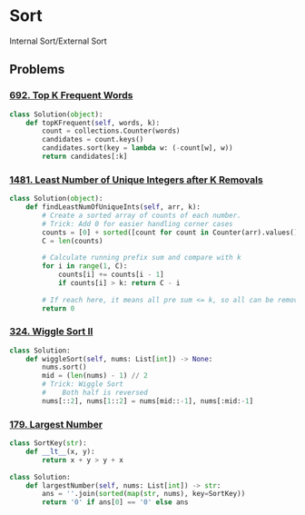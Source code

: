 
# Sort

Internal Sort/External Sort

## Problems

### [692. Top K Frequent Words](https://leetcode.com/problems/top-k-frequent-words/)
```python
class Solution(object):
    def topKFrequent(self, words, k):
        count = collections.Counter(words)
        candidates = count.keys()
        candidates.sort(key = lambda w: (-count[w], w))
        return candidates[:k]
```

### [1481. Least Number of Unique Integers after K Removals](https://leetcode.com/problems/least-number-of-unique-integers-after-k-removals/)
```python
class Solution(object):
    def findLeastNumOfUniqueInts(self, arr, k):
        # Create a sorted array of counts of each number.
        # Trick: Add 0 for easier handling corner cases
        counts = [0] + sorted([count for count in Counter(arr).values()])
        C = len(counts)
        
        # Calculate running prefix sum and compare with k
        for i in range(1, C):
            counts[i] += counts[i - 1]
            if counts[i] > k: return C - i
        
        # If reach here, it means all pre sum <= k, so all can be removed
        return 0
```

### [324. Wiggle Sort II](https://leetcode.com/problems/wiggle-sort-ii/)

```python
class Solution:
    def wiggleSort(self, nums: List[int]) -> None:
        nums.sort()
        mid = (len(nums) - 1) // 2
        # Trick: Wiggle Sort
        #    Both half is reversed
        nums[::2], nums[1::2] = nums[mid::-1], nums[:mid:-1]
```

### [179. Largest Number](https://leetcode.com/problems/largest-number/)

```python
class SortKey(str):
    def __lt__(x, y):
        return x + y > y + x
        
class Solution:
    def largestNumber(self, nums: List[int]) -> str:
        ans = ''.join(sorted(map(str, nums), key=SortKey))
        return '0' if ans[0] == '0' else ans
```

